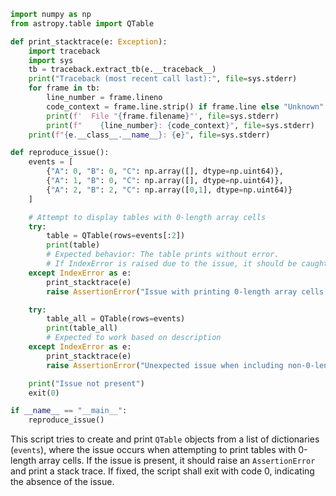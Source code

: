 ```python
import numpy as np
from astropy.table import QTable

def print_stacktrace(e: Exception):
    import traceback
    import sys
    tb = traceback.extract_tb(e.__traceback__)
    print("Traceback (most recent call last):", file=sys.stderr)
    for frame in tb:
        line_number = frame.lineno
        code_context = frame.line.strip() if frame.line else "Unknown"
        print(f'  File "{frame.filename}"', file=sys.stderr)
        print(f"    {line_number}: {code_context}", file=sys.stderr)
    print(f"{e.__class__.__name__}: {e}", file=sys.stderr)

def reproduce_issue():
    events = [
        {"A": 0, "B": 0, "C": np.array([], dtype=np.uint64)},
        {"A": 1, "B": 0, "C": np.array([], dtype=np.uint64)},
        {"A": 2, "B": 2, "C": np.array([0,1], dtype=np.uint64)}
    ]

    # Attempt to display tables with 0-length array cells
    try:
        table = QTable(rows=events[:2])
        print(table)
        # Expected behavior: The table prints without error.
        # If IndexError is raised due to the issue, it should be caught and printed.
    except IndexError as e:
        print_stacktrace(e)
        raise AssertionError("Issue with printing 0-length array cells is present.") from e

    try:
        table_all = QTable(rows=events)
        print(table_all)
        # Expected to work based on description
    except IndexError as e:
        print_stacktrace(e)
        raise AssertionError("Unexpected issue when including non-0-length array cells.") from e

    print("Issue not present")
    exit(0)

if __name__ == "__main__":
    reproduce_issue()
```
This script tries to create and print `QTable` objects from a list of dictionaries (`events`), where the issue occurs when attempting to print tables with 0-length array cells. If the issue is present, it should raise an `AssertionError` and print a stack trace. If fixed, the script shall exit with code 0, indicating the absence of the issue.